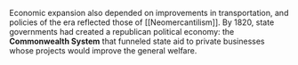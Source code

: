 Economic expansion also depended on improvements in transportation, and policies of the era reflected those of [[Neomercantilism]]. By 1820, state governments had created a republican political economy: the **Commonwealth System** that funneled state aid to private businesses whose projects would improve the general welfare.

